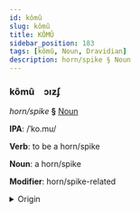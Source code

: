 ```yaml
---
id: kômû
slug: kômû
title: KÔMÛ
sidebar_position: 183
tags: [kômû, Noun, Dravidian]
description: horn/spike § Noun
---
```


### kômû&emsp;<span kind="abugida">ɔıƶʄ</span>

*horn/spike* **§** [Noun](../../tags/Noun)

**IPA**: /ˈko.mu/

**Verb**: to be a horn/spike

**Noun**: a horn/spike

**Modifier**: horn/spike-related

<details>
    <summary>Origin</summary>
    Telugu కొమ్ము kommu /komːu/<br/>
    <em>Dravidian Language Family</em>
</details>